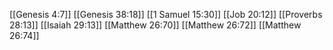 [[Genesis 4:7]]
[[Genesis 38:18]]
[[1 Samuel 15:30]]
[[Job 20:12]]
[[Proverbs 28:13]]
[[Isaiah 29:13]]
[[Matthew 26:70]]
[[Matthew 26:72]]
[[Matthew 26:74]]
